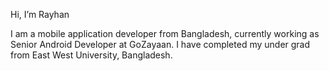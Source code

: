 Hi, I’m Rayhan

I am a mobile application developer from Bangladesh, currently working as Senior Android Developer at GoZayaan.
I have completed my under grad from East West University, Bangladesh.
